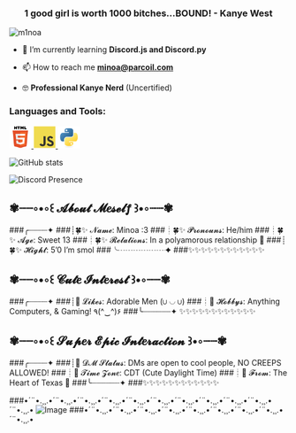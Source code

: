 <p align="center">
<h3 align="center">1 good girl is worth 1000 bitches...BOUND! - Kanye West</h3>

<p align="left"> <img src="https://komarev.com/ghpvc/?username=m1noa&label=Profile%20views&color=0eb46c&style=flat" alt="m1noa" /> </p>

- 🌱 I’m currently learning **Discord.js and Discord.py**

- 📫 How to reach me **minoa@parcoil.com**

- 🤓 **Professional Kanye Nerd** (Uncertified)

<h3 align="left">Languages and Tools:</h3>
<p align="left"> 
    <a href="https://www.w3.org/html/" target="_blank" rel="noreferrer"> <img src="https://raw.githubusercontent.com/devicons/devicon/master/icons/html5/html5-original-wordmark.svg" alt="html5" width="40" height="40"/> </a>
    <a href="https://developer.mozilla.org/en-US/docs/Web/JavaScript" target="_blank" rel="noreferrer"> <img src="https://raw.githubusercontent.com/devicons/devicon/master/icons/javascript/javascript-original.svg" alt="javascript" width="40" height="40"/> </a>
    <a href="https://www.python.org" target="_blank" rel="noreferrer"> <img src="https://raw.githubusercontent.com/devicons/devicon/master/icons/python/python-original.svg" alt="python" width="40" height="40"/> </a> 
</p>

![GitHub stats](https://github-readme-stats.vercel.app/api/top-langs/?username=M1noa&bg_color=1a1c1f&hide_border=true&theme=dark&border_radius=8px&layout=compact&hide=powershell,lua,c%2B%2B,makefile)

![Discord Presence](https://lanyard.cnrad.dev/api/919656376807092304?bg=1a1c1f&borderRadius=8px&gradient=aaaaaa&hideDiscrim=true&globalName=true&idleMessage=Doing..&useDisplayName=true&animated=true&)

## ✾┈┈◦•◦꒰ 𝓐𝓫𝓸𝓾𝓽 𝓜𝒆𝓼𝓮𝓵𝒇 ꒱•◦┈┈✾
###╭┈┈┈┈✦
###┊🍀✨ 𝓝𝓪𝓶𝓮: Minoa :3
###┊🍀✨ 𝓟𝓻𝓸𝓷𝓸𝓾𝓷𝓼: He/him
###┊🍀✨ 𝓐𝓰𝓮: Sweet 13
###┊🍀✨ 𝓡𝓮𝓵𝓪𝓽𝓲𝓸𝓷𝓼: In a polyamorous relationship 💖
###┊🍀✨ 𝓗𝓲𝓰𝓱𝓽: 5’0 I’m smol
###╰┈┈┈┈┈┈✦
###✨✨✨✨✨✨✨✨✨✨✨✨

## ✾┈┈◦•◦꒰ 𝓒𝓾𝓽𝒆 𝓘𝓷𝓽𝒆𝓻𝓮𝓼𝓽 ꒱•◦┈┈✾
###╭┈┈┈┈✦
###┊🌈 𝓛𝓲𝓴𝓮𝓼: Adorable Men (∪ ◡ ∪)
###┊🌈 𝓗𝓸𝓫𝓫𝔂𝓼: Anything Computers, & Gaming! ٩(^‿^)۶
###╰┈┈┈┈┈┈✦
✨✨✨✨✨✨✨✨✨✨✨✨

## ✾┈┈◦•◦꒰ 𝓢𝓾𝓹𝒆𝓻 𝓔𝓹𝓲𝓬 𝓘𝓷𝓽𝒆𝓻𝓪𝒸𝓽𝓲𝓸𝓷 ꒱•◦┈┈✾
###╭┈┈┈┈✦
###┊💌 𝓓𝓜 𝓢𝓽𝓪𝓽𝓾𝓼: DMs are open to cool people, NO CREEPS ALLOWED!
###┊💌 𝓣𝓲𝓶𝓮 𝓩𝓸𝓷𝒆: CDT (Cute Daylight Time)
###┊💌 𝓕𝓻𝓸𝓶: The Heart of Texas 🤠
###╰┈┈┈┈┈┈✦
###✨✨✨✨✨✨✨✨✨✨✨✨

###•´¨•.¸¸.•´¨•.¸¸.•´¨•.¸¸.•´¨•.¸¸.•´¨•.¸¸.•´¨•.¸¸.•´¨•.¸¸.•´¨•.¸¸.•´¨•.¸¸.•´¨•.¸¸.•´¨•.¸¸.•
![Image](https://minoan.r-o-o-t.net/media/fimg2.png)
###•´¨•.¸¸.•´¨•.¸¸.•´¨•.¸¸.•´¨•.¸¸.•´¨•.¸¸.•´¨•.¸¸.•´¨•.¸¸.•´¨•.¸¸.•´¨•.¸¸.•
